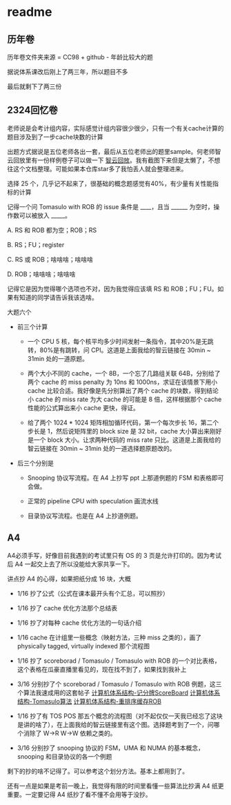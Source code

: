 # readme

## 历年卷

历年卷文件夹来源 = CC98 + github - 年龄比较大的题

据说体系课改后刚上了两三年，所以题目不多

最后就剩下了两三份

## 2324回忆卷

老师说是会考计组内容，实际感觉计组内容很少很少，只有一个有关cache计算的题目涉及到了一步cache块数的计算

出题方式据说是五位老师各出一套，最后从五位老师出的题里sample。何老师智云回放里有一份样例卷子可以做一下 [智云回放](https://classroom.zju.edu.cn/livingroom?course_id=56686&sub_id=1027410&tenant_code=112)。我有截图下来但是太懒了，不想往这个文档整理。可能如果本仓库star多了我怕丢人就会整理进来。

选择 25 个，几乎记不起来了，很基础的概念题感觉有40%，有少量有关性能指标的计算

记得一个问 Tomasulo with ROB 的 issue 条件是 ____，且当 ______ 为空时，操作数可以被放入 _____。

A. RS 和 ROB 都为空；ROB；RS

B. RS；FU；register

C. RS 或 ROB；啥啥啥；啥啥啥

D. ROB；啥啥啥；啥啥啥

记得它是因为觉得哪个选项也不对，因为我觉得应该填 RS 和 ROB；FU；FU。如果有知道的同学请告诉我该选啥。

大题六个

- 前三个计算
  - 一个 CPU 5 核，每个核平均多少时间发射一条指令，其中20%是无跳转，80%是有跳转，问 CPI。这道是上面我给的智云链接在 30min ~ 31min 处的一道原题。
 
  - 两个大小不同的 cache，一个 8B，一个忘了几路组关联 64B，分别给了两个 cache 的 miss penalty 为 10ns 和 1000ns，求证在该情景下用小 cache 比较合适。我好像是先分别算出了两个 cache 的块数，得到结论小 cache 的 miss rate 为大 cache 的可能是 8 倍，这样根据那个 cache 性能的公式算出来小 cache 更快，得证。

  - 给了两个 1024 * 1024 矩阵相加循环代码，第一个每次步长 16，第二个步长是 1，然后说矩阵里的 block size 是 32 bit，cache 大小算出来刚好是一个 block 大小。让求两种代码的 miss rate 只比。这道是上面我给的智云链接在 30min ~ 31min 处的一道选择题原题改的。

- 后三个分别是
  - Snooping 协议写流程。在 A4 上抄写 ppt 上那道例题的 FSM 和表格即可会做。
    
  - 正常的 pipeline CPU with speculation 画流水线
    
  - 目录协议写流程。也是在 A4 上抄道例题。
 
## A4

A4必须手写，好像目前我遇到的考试里只有 OS 的 3 页是允许打印的。因为考试后 A4 一起交上去了所以没能给大家共享一下。

讲点抄 A4 的心得，如果把纸分成 16 块，大概 
- 1/16 抄了公式（公式在课本最开头有个汇总，可以照抄）
  
- 1/16 抄了 cache 优化方法那个总结表
  
- 1/16 抄了对每种 cache 优化方法的一句话介绍
  
- 1/16 cache 在计组里一些概念（映射方法，三种 miss 之类的），画了 physically tagged, virtually indexed 那个流程图
  
- 1/16 抄了 scoreborad / Tomasulo / Tomasulo with ROB 的一个对比表格，这个表格在瓜豪直播里看见的，现在找不到了，如果找到我补上
  
- 3/16 分别抄了个 scoreborad / Tomasulo / Tomasulo with ROB 例题，这三个算法我速成用的这套帖子 [计算机体系结构-记分牌ScoreBoard](https://zhuanlan.zhihu.com/p/496078836) [计算机体系结构-Tomasulo算法](https://zhuanlan.zhihu.com/p/499978902) [计算机体系结构-重排序缓存ROB](https://zhuanlan.zhihu.com/p/501631371)

- 1/16 抄了有 TOS POS 那五个概念的流程图（对不起仅仅一天我已经忘了这块是讲的啥了），在上面我给的智云链接里有这个图。选择题考到了一个，问哪个消除了 W->R W->W 依赖之类的。
  
- 3/16 分别抄了 snooping 协议的 FSM，UMA 和 NUMA 的基本概念，snooping 和目录协议的各一个例题
  
剩下的抄的啥不记得了。可以参考这个划分方法。基本上都用到了。

还有一点是如果是考前一晚上，我觉得有限的时间里看懂一些算法比抄满 A4 纸更重要。一定要记得 A4 纸抄了看不懂不会用等于没抄。
